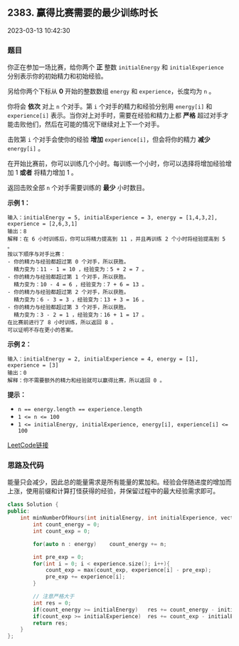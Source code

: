 ## 2383. 赢得比赛需要的最少训练时长

2023-03-13 10:42:30

### 题目

你正在参加一场比赛，给你两个 **正** 整数 ``initialEnergy`` 和 ``initialExperience`` 分别表示你的初始精力和初始经验。

另给你两个下标从 **0** 开始的整数数组 ``energy`` 和 ``experience``，长度均为 ``n`` 。

你将会 **依次** 对上 ``n`` 个对手。第 ``i`` 个对手的精力和经验分别用 ``energy[i]`` 和 ``experience[i]`` 表示。当你对上对手时，需要在经验和精力上都 **严格** 超过对手才能击败他们，然后在可能的情况下继续对上下一个对手。

击败第 ``i`` 个对手会使你的经验 **增加** ``experience[i]``，但会将你的精力 **减少**  ``energy[i]`` 。

在开始比赛前，你可以训练几个小时。每训练一个小时，你可以选择将增加经验增加 1 **或者** 将精力增加 1 。

返回击败全部 ``n`` 个对手需要训练的 **最少** 小时数目。

 

**示例 1：**

```
输入：initialEnergy = 5, initialExperience = 3, energy = [1,4,3,2], experience = [2,6,3,1]
输出：8
解释：在 6 小时训练后，你可以将精力提高到 11 ，并且再训练 2 个小时将经验提高到 5 。
按以下顺序与对手比赛：
- 你的精力与经验都超过第 0 个对手，所以获胜。
  精力变为：11 - 1 = 10 ，经验变为：5 + 2 = 7 。
- 你的精力与经验都超过第 1 个对手，所以获胜。
  精力变为：10 - 4 = 6 ，经验变为：7 + 6 = 13 。
- 你的精力与经验都超过第 2 个对手，所以获胜。
  精力变为：6 - 3 = 3 ，经验变为：13 + 3 = 16 。
- 你的精力与经验都超过第 3 个对手，所以获胜。
  精力变为：3 - 2 = 1 ，经验变为：16 + 1 = 17 。
在比赛前进行了 8 小时训练，所以返回 8 。
可以证明不存在更小的答案。
```

**示例 2：**

```
输入：initialEnergy = 2, initialExperience = 4, energy = [1], experience = [3]
输出：0
解释：你不需要额外的精力和经验就可以赢得比赛，所以返回 0 。
```

 

**提示：**


- ``n == energy.length == experience.length``
- ``1 <= n <= 100``
- ``1 <= initialEnergy, initialExperience, energy[i], experience[i] <= 100``



[LeetCode链接](https://leetcode-cn.com/problems/minimum-hours-of-training-to-win-a-competition/)

### 思路及代码

能量只会减少，因此总的能量需求是所有能量的累加和。经验会伴随进度的增加而上涨，使用前缀和计算打怪获得的经验，并保留过程中的最大经验需求即可。

```cpp
class Solution {
public:
    int minNumberOfHours(int initialEnergy, int initialExperience, vector<int>& energy, vector<int>& experience) {
        int count_energy = 0;
        int count_exp = 0;

        for(auto n : energy)    count_energy += n;

        int pre_exp = 0;
        for(int i = 0; i < experience.size(); i++){
            count_exp = max(count_exp, experience[i] - pre_exp);
            pre_exp += experience[i];
        }

        // 注意严格大于
        int res = 0;
        if(count_energy >= initialEnergy)   res += count_energy - initialEnergy + 1;
        if(count_exp >= initialExperience)  res += count_exp - initialExperience + 1;
        return res;
    }
};
```